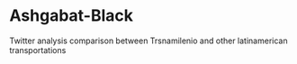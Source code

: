 # Ashgabat-Black
Twitter analysis comparison between Trsnamilenio and other latinamerican transportations
